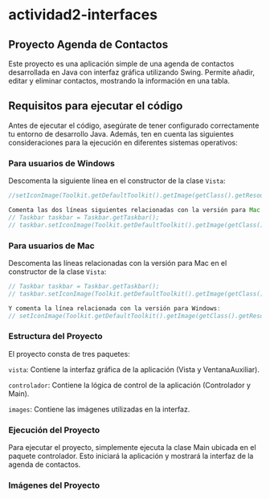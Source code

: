 # actividad2-interfaces

## **Proyecto Agenda de Contactos**

Este proyecto es una aplicación simple de una agenda de contactos desarrollada en Java con interfaz gráfica utilizando Swing. Permite añadir, editar y eliminar contactos, mostrando la información en una tabla.

## **Requisitos para ejecutar el código**

Antes de ejecutar el código, asegúrate de tener configurado correctamente tu entorno de desarrollo Java. Además, ten en cuenta las siguientes consideraciones para la ejecución en diferentes sistemas operativos:

### **Para usuarios de Windows**

Descomenta la siguiente línea en el constructor de la clase `Vista`:
```java
//setIconImage(Toolkit.getDefaultToolkit().getImage(getClass().getResource("/images/contacts.png")));

Comenta las dos líneas siguientes relacionadas con la versión para Mac:
// Taskbar taskbar = Taskbar.getTaskbar();
// taskbar.setIconImage(Toolkit.getDefaultToolkit().getImage(getClass().getResource("/images/contacts.png")));
```

### **Para usuarios de Mac**

Descomenta las líneas relacionadas con la versión para Mac en el constructor de la clase `Vista`:
```java
// Taskbar taskbar = Taskbar.getTaskbar();
// taskbar.setIconImage(Toolkit.getDefaultToolkit().getImage(getClass().getResource("/images/contacts.png")));

Y comenta la línea relacionada con la versión para Windows:
// setIconImage(Toolkit.getDefaultToolkit().getImage(getClass().getResource("/images/contacts.png")));
```
### **Estructura del Proyecto**

El proyecto consta de tres paquetes:

`vista`: Contiene la interfaz gráfica de la aplicación (Vista y VentanaAuxiliar).

`controlador`: Contiene la lógica de control de la aplicación (Controlador y Main).

`images`: Contiene las imágenes utilizadas en la interfaz.

### **Ejecución del Proyecto**
Para ejecutar el proyecto, simplemente ejecuta la clase Main ubicada en el paquete controlador. Esto iniciará la aplicación y mostrará la interfaz de la agenda de contactos.

### **Imágenes del Proyecto**




